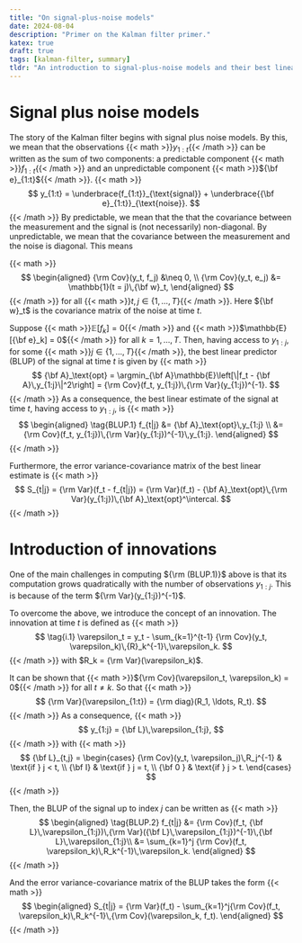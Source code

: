 ```yaml
---
title: "On signal-plus-noise models"
date: 2024-08-04
description: "Primer on the Kalman filter primer."
katex: true
draft: true
tags: [kalman-filter, summary]
tldr: "An introduction to signal-plus-noise models and their best linear estimates."
---
```


# Signal plus noise models
The story of the Kalman filter begins with signal plus noise models.
By this, we mean that the observations {{< math >}}$y_{1:t}${{< /math >}}
can be written as the sum of two components:
a predictable component
{{< math >}}$f_{1:t}${{< /math >}}
and an unpredictable component
{{< math >}}${\bf e}_{1:t}${{< /math >}}.
{{< math >}}
$$
y_{1:t} =
    \underbrace{f_{1:t}}_{\text{signal}} + 
    \underbrace{{\bf e}_{1:t}}_{\text{noise}}.
$$
{{< /math >}}
By predictable, we mean that the that the covariance between the measurement and the signal is (not necessarily) non-diagonal.
By unpredictable, we mean that the covariance between the measurement and the noise is diagonal.
This means

{{< math >}}
$$
\begin{aligned}
    {\rm Cov}(y_t, f_j) &\neq 0, \\
    {\rm Cov}(y_t, e_j) &= \mathbb{1}(t = j)\,{\bf w}_t,
\end{aligned}
$$
{{< /math >}}
for all {{< math >}}$t,j \in \{ 1, \ldots, T\}${{< /math >}}.
Here ${\bf w}_t$ is the covariance matrix of the noise at time $t$.

<!-- In other words, having $t \neq j$,
information of the signal at time $j$ could be contained in the observation at time $t$.
However, information of the noise at time $j$ is not contained in the observations at time $t$. -->


Suppose
{{< math >}}$\mathbb{E}[f_k] = 0${{< /math >}} and
{{< math >}}$\mathbb{E}[{\bf e}_k] = 0${{< /math >}}
for all $k = 1, \ldots, T$.
Then, having access to $y_{1:j}$, for some {{< math >}}$j \in \{1, \ldots, T\}${{< /math >}},
the best linear predictor (BLUP) of the signal at time $t$ is given by
{{< math >}}
$$
    {\bf A}_\text{opt}
    = \argmin_{\bf A}\mathbb{E}\left[\|f_t - {\bf A}\,y_{1:j}\|^2\right]
    = {\rm Cov}(f_t, y_{1:j})\,{\rm Var}(y_{1:j})^{-1}.
$$
{{< /math >}}
As a consequence, the best linear estimate of the signal at time $t$,
having access to $y_{1:j}$, is
{{< math >}}
$$
\begin{aligned}
\tag{BLUP.1}
    f_{t|j}
    &= {\bf A}_\text{opt}\,y_{1:j} \\
    &= {\rm Cov}(f_t, y_{1:j})\,{\rm Var}(y_{1:j})^{-1}\,y_{1:j}.
\end{aligned}
$$
{{< /math >}}

Furthermore,
the error variance-covariance matrix of the best linear estimate is
{{< math >}}
$$
    S_{t|j} = {\rm Var}(f_t - f_{t|j}) = {\rm Var}(f_t) - {\bf A}_\text{opt}\,{\rm Var}(y_{1:j})\,{\bf A}_\text{opt}^\intercal.
$$
{{< /math >}}


# Introduction of innovations
One of the main challenges in computing ${\rm (BLUP.1)}$ above is that its computation
grows quadratically with the number of observations $y_{1:j}$.
This is because of the term ${\rm Var}(y_{1:j})^{-1}$.

To overcome the above, we introduce the concept of an innovation.
The innovation at time $t$ is defined as
{{< math >}}
$$
\tag{i.1}
    \varepsilon_t = y_t - \sum_{k=1}^{t-1} {\rm Cov}(y_t, \varepsilon_k)\,{R}_k^{-1}\,\varepsilon_k.
$$
{{< /math >}}
with $R_k = {\rm Var}(\varepsilon_k)$.

It can be shown that {{< math >}}${\rm Cov}(\varepsilon_t, \varepsilon_k) = 0${{< /math >}} for all $t \neq k$.
So that
{{< math >}}
$$
    {\rm Var}(\varepsilon_{1:t}) = {\rm diag}(R_1, \ldots, R_t).
$$
{{< /math >}}
As a consequence,
{{< math >}}
$$
    y_{1:j} = {\bf L}\,\varepsilon_{1:j},
$$
{{< /math >}}
with
{{< math >}}
$$
    {\bf L}_{t,j} =
    \begin{cases}
    {\rm Cov}(y_t, \varepsilon_j)\,R_j^{-1} & \text{if } j < t, \\
    {\bf I} & \text{if } j = t, \\
    {\bf 0 } & \text{if } j > t.
    \end{cases}
$$
{{< /math >}}

Then, the BLUP of the signal up to index $j$ can be written as
{{< math >}}
$$
\begin{aligned}
\tag{BLUP.2}
    f_{t|j}
    &= {\rm Cov}(f_t, {\bf L}\,\varepsilon_{1:j})\,{\rm Var}({\bf L}\,\varepsilon_{1:j})^{-1}\,{\bf L}\,\varepsilon_{1:j}\\
    &= \sum_{k=1}^j {\rm Cov}(f_t, \varepsilon_k)\,R_k^{-1}\,\varepsilon_k.
\end{aligned}
$$
{{< /math >}}

And the error variance-covariance matrix of the BLUP takes the form
{{< math >}}
$$
\begin{aligned}
    S_{t|j} = {\rm Var}(f_t) - \sum_{k=1}^j{\rm Cov}(f_t, \varepsilon_k)\,R_k^{-1}\,{\rm Cov}(\varepsilon_k, f_t).
\end{aligned}
$$
{{< /math >}}